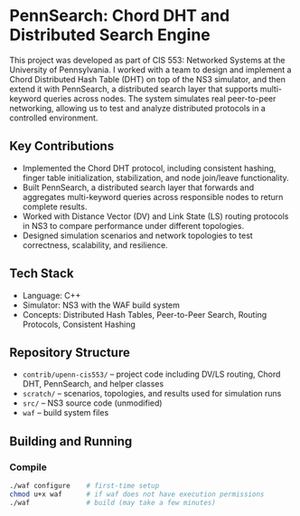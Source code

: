# PennSearch: Chord DHT and Distributed Search Engine

This project was developed as part of CIS 553: Networked Systems at the University of Pennsylvania. I worked with a team to design and implement a Chord Distributed Hash Table (DHT) on top of the NS3 simulator, and then extend it with PennSearch, a distributed search layer that supports multi-keyword queries across nodes. The system simulates real peer-to-peer networking, allowing us to test and analyze distributed protocols in a controlled environment.

## Key Contributions
- Implemented the Chord DHT protocol, including consistent hashing, finger table initialization, stabilization, and node join/leave functionality.
- Built PennSearch, a distributed search layer that forwards and aggregates multi-keyword queries across responsible nodes to return complete results.
- Worked with Distance Vector (DV) and Link State (LS) routing protocols in NS3 to compare performance under different topologies.
- Designed simulation scenarios and network topologies to test correctness, scalability, and resilience.

## Tech Stack
- Language: C++
- Simulator: NS3 with the WAF build system
- Concepts: Distributed Hash Tables, Peer-to-Peer Search, Routing Protocols, Consistent Hashing

## Repository Structure
- `contrib/upenn-cis553/` – project code including DV/LS routing, Chord DHT, PennSearch, and helper classes
- `scratch/` – scenarios, topologies, and results used for simulation runs
- `src/` – NS3 source code (unmodified)
- `waf` – build system files

## Building and Running

### Compile
```bash
./waf configure    # first-time setup
chmod u+x waf      # if waf does not have execution permissions
./waf              # build (may take a few minutes)
